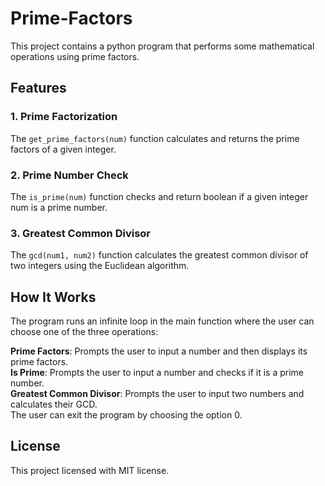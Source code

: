 # Prime-Factors

This project contains a python program that performs some mathematical operations using prime factors.

## Features

### 1. Prime Factorization
The `get_prime_factors(num)` function calculates and returns the prime factors of a given integer.

### 2. Prime Number Check
The `is_prime(num)` function checks and return boolean if a given integer num is a prime number.

### 3. Greatest Common Divisor
The `gcd(num1, num2)` function calculates the greatest common divisor of two integers using the Euclidean algorithm.

## How It Works
The program runs an infinite loop in the main function where the user can choose one of the three operations:

**Prime Factors**: Prompts the user to input a number and then displays its prime factors.<br>
**Is Prime**: Prompts the user to input a number and checks if it is a prime number.<br>
**Greatest Common Divisor**: Prompts the user to input two numbers and calculates their GCD.<br>
The user can exit the program by choosing the option 0.

## License

This project licensed with MIT license.

